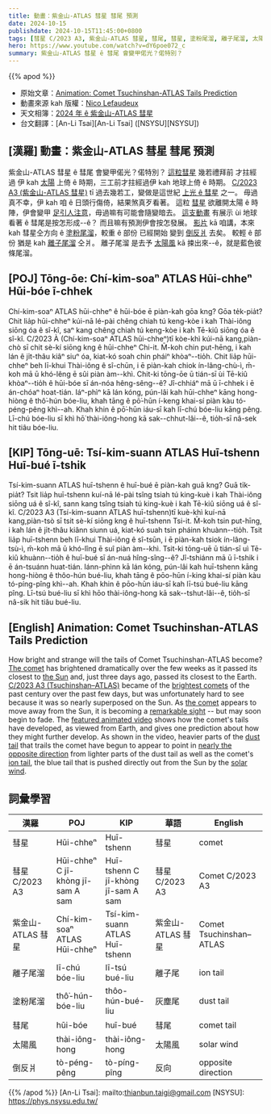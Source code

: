```yaml
---
title: 動畫：紫金山-ATLAS 彗星 彗尾 預測
date: 2024-10-15
publishdate: 2024-10-15T11:45:00+0800
tags: [彗星 C/2023 A3, 紫金山-ATLAS 彗星, 彗尾, 彗星, 塗粉尾溜, 離子尾溜, 太陽風, 動畫, 倒反爿]
hero: https://www.youtube.com/watch?v=dY6poe072_c
summary: 紫金山-ATLAS 彗星 ê 彗尾 會變甲偌光？偌特別？
---
```


{{% apod %}}

- 原始文章：[Animation: Comet Tsuchinshan-ATLAS Tails Prediction](https://apod.nasa.gov/apod/ap241015.html)
- 動畫來源 kah 版權：[Nico Lefaudeux](https://hdr-astrophotography.com/a-propos/)
- 天文相簿：[2024 年 ê 紫金山-ATLAS 彗星](https://www.facebook.com/media/set/?vanity=APOD.Sky&set=a.516503464411569)
- 台文翻譯：[An-Li Tsai][An-Li Tsai] ([NSYSU][NSYSU])

## [漢羅] 動畫：紫金山-ATLAS 彗星 彗尾 預測
紫金山-ATLAS 彗星 ê 彗尾 會變甲偌光？偌特別？
[這粒彗星][The comet] 幾若禮拜前 才拄經過 伊 kah [太陽][the Sun] 上倚 ê 時期，三工前才拄經過伊 kah 地球上倚 ê 時期。
[C/2023 A3 (紫金山-ATLAS 彗星)][C/2023 A3 (Tsuchinshan–ATLAS)] tī 過去幾若工，變做是這世紀 [上光 ê 彗星][brightest comets] 之一。
毋過真不幸，伊 kah 咱 ê 日頭行傷倚，結果煞真歹看著。
這粒 [彗星][the comet] 欲離開太陽 ê 時陣，伊會變甲 [足引人注意][remarkable sight]，毋過嘛有可能會隨變暗去。
[這支動畫][featured animated video] 有展示 ùi 地球看著 ê 彗尾是按怎形成--ê？
而且嘛有預測伊會按怎發展。
[影片][featured animated video] kā 咱講，本來 kah 彗星仝方向 ê [塗粉尾溜][dust tail]，較重 ê 部份 已經開始 變到 [倒反爿][nearly the opposite direction] 去矣。
較輕 ê 部份 猶是 kah [離子尾溜][ion tail] 仝爿。
離子尾溜 是去予 [太陽風][solar wind] kā 捒出來--ê，就是藍色彼條尾溜。

## [POJ] Tōng-ōe: Chí-kim-soaⁿ ATLAS Hūi-chheⁿ Hūi-bóe ī-chhek
Chí-kim-soaⁿ ATLAS hūi-chheⁿ ê hūi-bóe ē piàn-kah gōa kng? Gōa te̍k-pia̍t?
Chit lia̍p hūi-chheⁿ kúi-nā lé-pài chêng chiah tú keng-kòe i kah Thài-iông siōng óa ê sî-kî, saⁿ kang chêng chiah tú keng-kòe i kah Tē-kiû siōng óa ê sî-kî.
C/2023 À (Chí-kim-soaⁿ ATLAS hūi-chheⁿ)tī kòe-khì kúi-nā kang,piàn-chò sī chit sè-kí siōng kng ê hūi-chheⁿ Chi-it.
M̄-koh chin put-hēng, i kah lán ê ji̍t-thâu kiâⁿ siuⁿ óa, kiat-kó soah chin pháiⁿ khòaⁿ--tio̍h.
Chit lia̍p hūi-chheⁿ beh lī-khui Thài-iông ê sî-chūn, i ē piàn-kah chiok ín-lâng-chù-ì, m̄-koh mā ū khó-lêng ē sûi piàn àm--khì.
Chit-ki tōng-ōe ū tián-sī ùi Tē-kiû khòaⁿ--tio̍h ê hūi-bóe sī án-nóa hêng-sêng--ê?
Jî-chhiáⁿ mā ū ī-chhek i ē án-chóaⁿ hoat-tián.
Iáⁿ-phìⁿ kā lán kóng, pún-lâi kah hūi-chheⁿ kāng hong-hiòng ê thô͘-hún bóe-liu, khah tāng ê pō͘-hūn í-keng khai-sí piàn kàu tó-péng-pêng khì--ah.
Khah khin ê pō͘-hūn iáu-sī kah lī-chú bóe-liu kāng pêng.
Lī-chú bóe-liu sī khì hō͘ thài-iông-hong kā sak--chhut-lâi--ê, tio̍h-sī nâ-sek hit tiâu bóe-liu.

## [KIP] Tōng-uē: Tsí-kim-suann ATLAS Huī-tshenn Huī-bué ī-tshik
Tsí-kim-suann ATLAS huī-tshenn ê huī-bué ē piàn-kah guā kng? Guā ti̍k-pia̍t?
Tsit lia̍p huī-tshenn kuí-nā lé-pài tsîng tsiah tú king-kuè i kah Thài-iông siōng uá ê sî-kî, sann kang tsîng tsiah tú king-kuè i kah Tē-kiû siōng uá ê sî-kî.
C/2023 A3 (Tsí-kim-suann ATLAS huī-tshenn)tī kuè-khì kuí-nā kang,piàn-tsò sī tsit sè-kí siōng kng ê huī-tshenn Tsi-it.
M̄-koh tsin put-hīng, i kah lán ê ji̍t-thâu kiânn siunn uá, kiat-kó suah tsin pháinn khuànn--tio̍h.
Tsit lia̍p huī-tshenn beh lī-khui Thài-iông ê sî-tsūn, i ē piàn-kah tsiok ín-lâng-tsù-ì, m̄-koh mā ū khó-lîng ē suî piàn àm--khì.
Tsit-ki tōng-uē ū tián-sī uì Tē-kiû khuànn--tio̍h ê huī-bué sī án-nuá hîng-sîng--ê?
Jî-tshiánn mā ū ī-tshik i ē án-tsuánn huat-tián.
Iánn-phìnn kā lán kóng, pún-lâi kah huī-tshenn kāng hong-hiòng ê thôo-hún bué-liu, khah tāng ê pōo-hūn í-king khai-sí piàn kàu tó-píng-pîng khì--ah.
Khah khin ê pōo-hūn iáu-sī kah lī-tsú bué-liu kāng pîng.
Lī-tsú bué-liu sī khì hōo thài-iông-hong kā sak--tshut-lâi--ê, tio̍h-sī nâ-sik hit tiâu bué-liu.

## [English] Animation: Comet Tsuchinshan-ATLAS Tails Prediction
How bright and strange will the tails of Comet Tsuchinshan-ATLAS become?
[The comet][The comet] has brightened dramatically over the few weeks as it passed its closest to [the Sun][the Sun] and, just three days ago, passed its closest to the Earth.
[C/2023 A3 (Tsuchinshan–ATLAS)][C/2023 A3 (Tsuchinshan–ATLAS)] became of the [brightest comets][brightest comets] of the past century over the past few days, but was unfortunately hard to see because it was so nearly superposed on the Sun.
As [the comet][the comet] appears to move away from the Sun, it is becoming a [remarkable sight][remarkable sight] -- but may soon begin to fade.
The [featured animated video][featured animated video] shows how the comet's tails have developed, as viewed from Earth, and gives one prediction about how they might further develop.
As shown in the video, heavier parts of the [dust tail][dust tail] that trails the comet have begun to appear to point in [nearly the opposite direction][nearly the opposite direction] from lighter parts of the dust tail as well as the comet's [ion tail][ion tail], the blue tail that is pushed directly out from the Sun by the [solar wind][solar wind].

## 詞彙學習
|漢羅|POJ|KIP|華語|English|
|-|-|-|-|-|
| 彗星 | Hūi-chheⁿ | Huī-tshenn | 彗星 | comet |
| 彗星 C/2023 A3 | Hūi-chheⁿ C jī-khòng jī-sam A sam | Huī-tshenn C jī-khòng jī-sam A sam | 彗星 C/2023 A3 | Comet C/2023 A3 |
| 紫金山-ATLAS 彗星 | Chí-kim-soaⁿ ATLAS Hūi-chheⁿ | Tsí-kim-suann ATLAS Huī-tshenn | 紫金山-ATLAS 彗星 | Comet Tsuchinshan–ATLAS |
| 離子尾溜 | lī-chú bóe-liu | lī-tsú bué-liu | 離子尾 | ion tail |
| 塗粉尾溜 | thô͘-hún-bóe-liu | thôo-hún-bué-liu | 灰塵尾 | dust tail |
| 彗尾 | hūi-bóe | huī-bué | 彗尾 | comet tail |
| 太陽風 | thài-iông-hong | thài-iông-hong | 太陽風 | solar wind |
| 倒反爿 | tò-péng-pêng | tò-píng-pîng | 反向 | opposite direction |


{{% /apod %}}
[An-Li Tsai]: mailto:thianbun.taigi@gmail.com
[NSYSU]: https://phys.nsysu.edu.tw/

[copyright]: https://apod.nasa.gov/apod/fap/lib/about_apod.html#srapply
[License3]: https://creativecommons.org/licenses/by/3.0/
[License2]:https://creativecommons.org/licenses/by-nc-nd/2.0/

[The comet]:https://apod.nasa.gov/apod/ap241007.html
[the Sun]:https://science.nasa.gov/sun/
[C/2023 A3 (Tsuchinshan–ATLAS)]:https://en.wikipedia.org/wiki/C/2023_A3_(Tsuchinshan%E2%80%93ATLAS)
[brightest comets]:https://www.cometwatch.co.uk/brightest-comets-through-history/
[the comet]:https://apod.nasa.gov/apod/ap240925.html
[remarkable sight]:https://www.seadna.ca/wp-content/uploads/2019/10/Hilariously-Surprised-Dogs.jpg
[featured animated video]:https://hdr-astrophotography.com/comet-tails-simulations/
[dust tail]:https://astronomy.swin.edu.au/cosmos/c/Cometary+Dust+Tail
[nearly the opposite direction]:https://apod.nasa.gov/apod/ap090225.html
[ion tail]:http://www2.ess.ucla.edu/~jewitt/tail.html
[solar wind]:https://science.nasa.gov/resource/the-solar-wind-across-our-solar-system/
